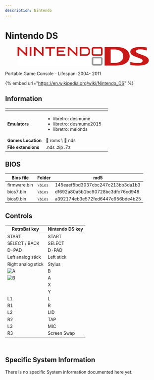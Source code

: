 ```yaml
---
description: Nintendo
---
```


# Nintendo DS

<figure><img src="https://raw.githubusercontent.com/fabricecaruso/es-theme-carbon/master/art/logos/nds.svg" alt=""><figcaption></figcaption></figure>

Portable Game Console - Lifespan: 2004- 2011

{% embed url="https://en.wikipedia.org/wiki/Nintendo_DS" %}

## Information

<table data-header-hidden><thead><tr><th></th><th></th><th data-hidden></th></tr></thead><tbody><tr><td><strong>Emulators</strong></td><td><ul><li>libretro: desmume</li><li>libretro: desmume2015</li><li>libretro: melonds</li></ul></td><td></td></tr><tr><td><strong>Games Location</strong></td><td><span data-gb-custom-inline data-tag="emoji" data-code="1f4c1">📁</span> roms \ <span data-gb-custom-inline data-tag="emoji" data-code="1f4c2">📂</span> nds</td><td></td></tr><tr><td><strong>File extensions</strong></td><td>.nds .zip .7z</td><td></td></tr></tbody></table>

## BIOS

| Bios file    | Folder  | md5                              |
| ------------ | ------- | -------------------------------- |
| firmware.bin | `\bios` | 145eaef5bd3037cbc247c213bb3da1b3 |
| bios7.bin    | `\bios` | df692a80a5b1bc90728bc3dfc76cd948 |
| bios9.bin    | `\bios` | a392174eb3e572fed6447e956bde4b25 |

## Controls

| RetroBat key                                                                              | Nintendo DS key |
| ----------------------------------------------------------------------------------------- | --------------- |
| START                                                                                     | START           |
| SELECT / BACK                                                                             | SELECT          |
| D-PAD                                                                                     | D-PAD           |
| Left analog stick                                                                         | Left stick      |
| Right analog stick                                                                        | Stylus          |
| ![A](<../../../../.gitbook/assets/image (1) (2) (1).png>)                                 | B               |
| ![B](<../../../../.gitbook/assets/image (4) (1).png>)                                     | A               |
| <img src="../../../../.gitbook/assets/image (3) (1) (2).png" alt="" data-size="original"> | X               |
| <img src="../../../../.gitbook/assets/image (2) (1) (1).png" alt="" data-size="line">     | Y               |
| L1                                                                                        | L               |
| R1                                                                                        | R               |
| L2                                                                                        | LID             |
| R2                                                                                        | TAP             |
| L3                                                                                        | MIC             |
| R3                                                                                        | Screen Swap     |

<figure><img src="https://i.imgur.com/5Fa7LxI.png" alt=""><figcaption></figcaption></figure>

## Specific System Information

There is no specific System information documented here yet.
